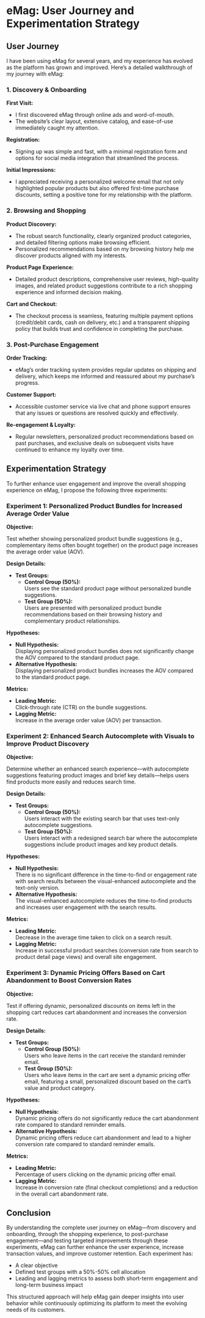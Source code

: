 # eMag: User Journey and Experimentation Strategy

## User Journey

I have been using eMag for several years, and my experience has evolved as the platform has grown and improved. Here’s a detailed walkthrough of my journey with eMag:

### 1. Discovery & Onboarding

**First Visit:**

- I first discovered eMag through online ads and word-of-mouth.
- The website’s clear layout, extensive catalog, and ease-of-use immediately caught my attention.

**Registration:**

- Signing up was simple and fast, with a minimal registration form and options for social media integration that streamlined the process.

**Initial Impressions:**

- I appreciated receiving a personalized welcome email that not only highlighted popular products but also offered first-time purchase discounts, setting a positive tone for my relationship with the platform.

### 2. Browsing and Shopping

**Product Discovery:**

- The robust search functionality, clearly organized product categories, and detailed filtering options make browsing efficient.
- Personalized recommendations based on my browsing history help me discover products aligned with my interests.

**Product Page Experience:**

- Detailed product descriptions, comprehensive user reviews, high-quality images, and related product suggestions contribute to a rich shopping experience and informed decision making.

**Cart and Checkout:**

- The checkout process is seamless, featuring multiple payment options (credit/debit cards, cash on delivery, etc.) and a transparent shipping policy that builds trust and confidence in completing the purchase.

### 3. Post-Purchase Engagement

**Order Tracking:**

- eMag’s order tracking system provides regular updates on shipping and delivery, which keeps me informed and reassured about my purchase’s progress.

**Customer Support:**

- Accessible customer service via live chat and phone support ensures that any issues or questions are resolved quickly and effectively.

**Re-engagement & Loyalty:**

- Regular newsletters, personalized product recommendations based on past purchases, and exclusive deals on subsequent visits have continued to enhance my loyalty over time.

## Experimentation Strategy

To further enhance user engagement and improve the overall shopping experience on eMag, I propose the following three experiments:

### Experiment 1: Personalized Product Bundles for Increased Average Order Value

**Objective:**

Test whether showing personalized product bundle suggestions (e.g., complementary items often bought together) on the product page increases the average order value (AOV).

**Design Details:**

- **Test Groups:**
  - **Control Group (50%):**  
    Users see the standard product page without personalized bundle suggestions.
  - **Test Group (50%):**  
    Users are presented with personalized product bundle recommendations based on their browsing history and complementary product relationships.

**Hypotheses:**

- **Null Hypothesis:**  
  Displaying personalized product bundles does not significantly change the AOV compared to the standard product page.
- **Alternative Hypothesis:**  
  Displaying personalized product bundles increases the AOV compared to the standard product page.

**Metrics:**

- **Leading Metric:**  
  Click-through rate (CTR) on the bundle suggestions.
- **Lagging Metric:**  
  Increase in the average order value (AOV) per transaction.

### Experiment 2: Enhanced Search Autocomplete with Visuals to Improve Product Discovery

**Objective:**

Determine whether an enhanced search experience—with autocomplete suggestions featuring product images and brief key details—helps users find products more easily and reduces search time.

**Design Details:**

- **Test Groups:**
  - **Control Group (50%):**  
    Users interact with the existing search bar that uses text-only autocomplete suggestions.
  - **Test Group (50%):**  
    Users interact with a redesigned search bar where the autocomplete suggestions include product images and key product details.

**Hypotheses:**

- **Null Hypothesis:**  
  There is no significant difference in the time-to-find or engagement rate with search results between the visual-enhanced autocomplete and the text-only version.
- **Alternative Hypothesis:**  
  The visual-enhanced autocomplete reduces the time-to-find products and increases user engagement with the search results.

**Metrics:**

- **Leading Metric:**  
  Decrease in the average time taken to click on a search result.
- **Lagging Metric:**  
  Increase in successful product searches (conversion rate from search to product detail page views) and overall site engagement.

### Experiment 3: Dynamic Pricing Offers Based on Cart Abandonment to Boost Conversion Rates

**Objective:**

Test if offering dynamic, personalized discounts on items left in the shopping cart reduces cart abandonment and increases the conversion rate.

**Design Details:**

- **Test Groups:**
  - **Control Group (50%):**  
    Users who leave items in the cart receive the standard reminder email.
  - **Test Group (50%):**  
    Users who leave items in the cart are sent a dynamic pricing offer email, featuring a small, personalized discount based on the cart’s value and product category.

**Hypotheses:**

- **Null Hypothesis:**  
  Dynamic pricing offers do not significantly reduce the cart abandonment rate compared to standard reminder emails.
- **Alternative Hypothesis:**  
  Dynamic pricing offers reduce cart abandonment and lead to a higher conversion rate compared to standard reminder emails.

**Metrics:**

- **Leading Metric:**  
  Percentage of users clicking on the dynamic pricing offer email.
- **Lagging Metric:**  
  Increase in conversion rate (final checkout completions) and a reduction in the overall cart abandonment rate.

## Conclusion

By understanding the complete user journey on eMag—from discovery and onboarding, through the shopping experience, to post-purchase engagement—and testing targeted improvements through these experiments, eMag can further enhance the user experience, increase transaction values, and improve customer retention. Each experiment has:

- A clear objective
- Defined test groups with a 50%-50% cell allocation
- Leading and lagging metrics to assess both short-term engagement and long-term business impact

This structured approach will help eMag gain deeper insights into user behavior while continuously optimizing its platform to meet the evolving needs of its customers.